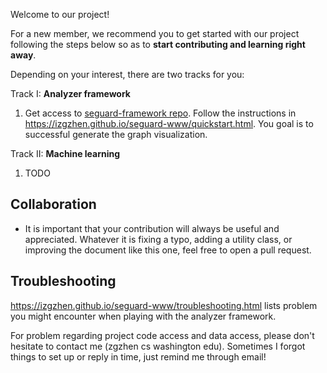Welcome to our project!

For a new member, we recommend you to get started with our project following the steps below
so as to **start contributing and learning right away**.

Depending on your interest, there are two tracks for you:

Track I: **Analyzer framework**

1. Get access to [seguard-framework repo](https://github.com/izgzhen/seguard-framework). Follow the instructions in https://izgzhen.github.io/seguard-www/quickstart.html.
You goal is to successful generate the graph visualization.

Track II: **Machine learning**

1. TODO

## Collaboration

* It is important that your contribution will always be useful and appreciated. Whatever it is fixing a typo, adding a utility class, or improving the document like this one, feel free to open a pull request.

## Troubleshooting

https://izgzhen.github.io/seguard-www/troubleshooting.html lists problem
you might encounter when playing with the analyzer framework.

For problem regarding project code access and data access, please don't
hesitate to contact me (zgzhen cs washington edu). Sometimes I forgot
things to set up or reply in time, just remind me through email!
